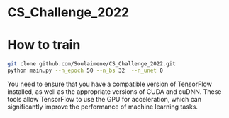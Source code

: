 # CS_Challenge_2022
# How to train
```bash 
git clone github.com/Soulaimene/CS_Challenge_2022.git
python main.py --n_epoch 50 --n_bs 32  --n_unet 0
```
You need to ensure that you have a compatible version of TensorFlow installed, as well as the appropriate versions of CUDA and cuDNN. These tools allow TensorFlow to use the GPU for acceleration, which can significantly improve the performance of machine learning tasks. 
